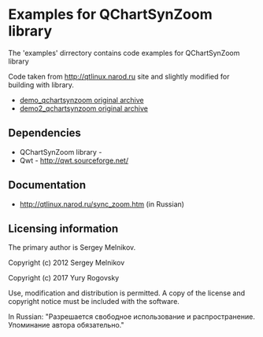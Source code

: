 # Examples for QChartSynZoom library

The 'examples' dirrectory contains code examples for QChartSynZoom library

Code taken from http://qtlinux.narod.ru site and slightly modified for
building with library.

* [demo_qchartsynzoom original archive](http://qtlinux.narod.ru/files/demo_qchartsynzoom_pro.zip)
* [demo2_qchartsynzoom original archive](http://qtlinux.narod.ru/files/demo2_qchartsynzoom_pro.zip)

## Dependencies

* QChartSynZoom library - 
* Qwt - http://qwt.sourceforge.net/

## Documentation

* http://qtlinux.narod.ru/sync_zoom.htm (in Russian)

## Licensing information

The primary author is Sergey Melnikov.

Copyright (c) 2012 Sergey Melnikov

Copyright (c) 2017 Yury Rogovsky

Use, modification and distribution is permitted.
A copy of the license and copyright notice must be included with the software.

In Russian: "Разрешается свободное использование и распространение. Упоминание автора обязательно."


